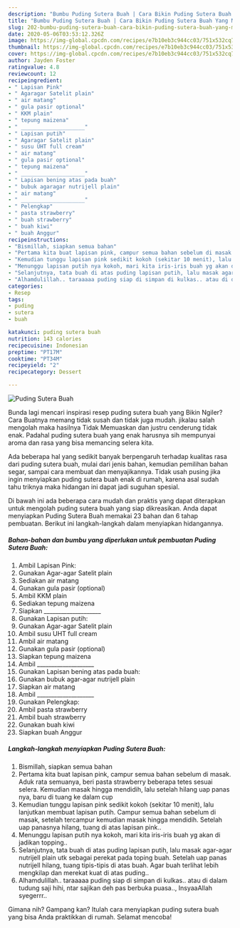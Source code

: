 ```yaml
---
description: "Bumbu Puding Sutera Buah | Cara Bikin Puding Sutera Buah Yang Mudah Dan Praktis"
title: "Bumbu Puding Sutera Buah | Cara Bikin Puding Sutera Buah Yang Mudah Dan Praktis"
slug: 202-bumbu-puding-sutera-buah-cara-bikin-puding-sutera-buah-yang-mudah-dan-praktis
date: 2020-05-06T03:53:12.326Z
image: https://img-global.cpcdn.com/recipes/e7b10eb3c944cc03/751x532cq70/puding-sutera-buah-foto-resep-utama.jpg
thumbnail: https://img-global.cpcdn.com/recipes/e7b10eb3c944cc03/751x532cq70/puding-sutera-buah-foto-resep-utama.jpg
cover: https://img-global.cpcdn.com/recipes/e7b10eb3c944cc03/751x532cq70/puding-sutera-buah-foto-resep-utama.jpg
author: Jayden Foster
ratingvalue: 4.8
reviewcount: 12
recipeingredient:
- " Lapisan Pink"
- " Agaragar Satelit plain"
- " air matang"
- " gula pasir optional"
- " KKM plain"
- " tepung maizena"
- " ____________________"
- " Lapisan putih"
- " Agaragar Satelit plain"
- " susu UHT full cream"
- " air matang"
- " gula pasir optional"
- " tepung maizena"
- " ____________________"
- " Lapisan bening atas pada buah"
- " bubuk agaragar nutrijell plain"
- " air matang"
- " ____________________"
- " Pelengkap"
- " pasta strawberry"
- " buah strawberry"
- " buah kiwi"
- " buah Anggur"
recipeinstructions:
- "Bismillah, siapkan semua bahan"
- "Pertama kita buat lapisan pink, campur semua bahan sebelum di masak. Aduk rata semuanya, beri pasta strawberry beberapa tetes sesuai selera. Kemudian masak hingga mendidih, lalu setelah hilang uap panas nya, baru di tuang ke dalam cup"
- "Kemudian tunggu lapisan pink sedikit kokoh (sekitar 10 menit), lalu lanjutkan membuat lapisan putih. Campur semua bahan sebelum di masak, setelah tercampur kemudian masak hingga mendidih. Setelah uap panasnya hilang, tuang di atas lapisan pink.."
- "Menunggu lapisan putih nya kokoh, mari kita iris-iris buah yg akan di jadikan topping.."
- "Selanjutnya, tata buah di atas puding lapisan putih, lalu masak agar-agar nutrijell plain utk sebagai perekat pada toping buah. Setelah uap panas nutrijell hilang, tuang tipis-tipis di atas buah. Agar buah terlihat lebih mengkilap dan merekat kuat di atas puding.."
- "Alhamdulillah.. taraaaaa puding siap di simpan di kulkas.. atau di dalam tudung saji hihi, ntar sajikan deh pas berbuka puasa.., InsyaaAllah syegerrr.."
categories:
- Resep
tags:
- puding
- sutera
- buah

katakunci: puding sutera buah 
nutrition: 143 calories
recipecuisine: Indonesian
preptime: "PT17M"
cooktime: "PT34M"
recipeyield: "2"
recipecategory: Dessert

---
```



![Puding Sutera Buah](https://img-global.cpcdn.com/recipes/e7b10eb3c944cc03/751x532cq70/puding-sutera-buah-foto-resep-utama.jpg)

Bunda lagi mencari inspirasi resep puding sutera buah yang Bikin Ngiler? Cara Buatnya memang tidak susah dan tidak juga mudah. jikalau salah mengolah maka hasilnya Tidak Memuaskan dan justru cenderung tidak enak. Padahal puding sutera buah yang enak harusnya sih mempunyai aroma dan rasa yang bisa memancing selera kita.

Ada beberapa hal yang sedikit banyak berpengaruh terhadap kualitas rasa dari puding sutera buah, mulai dari jenis bahan, kemudian pemilihan bahan segar, sampai cara membuat dan menyajikannya. Tidak usah pusing jika ingin menyiapkan puding sutera buah enak di rumah, karena asal sudah tahu triknya maka hidangan ini dapat jadi suguhan spesial.




Di bawah ini ada beberapa cara mudah dan praktis yang dapat diterapkan untuk mengolah puding sutera buah yang siap dikreasikan. Anda dapat menyiapkan Puding Sutera Buah memakai 23 bahan dan 6 tahap pembuatan. Berikut ini langkah-langkah dalam menyiapkan hidangannya.

<!--inarticleads1-->

##### Bahan-bahan dan bumbu yang diperlukan untuk pembuatan Puding Sutera Buah:

1. Ambil  Lapisan Pink:
1. Gunakan  Agar-agar Satelit plain
1. Sediakan  air matang
1. Gunakan  gula pasir (optional)
1. Ambil  KKM plain
1. Sediakan  tepung maizena
1. Siapkan  ____________________
1. Gunakan  Lapisan putih:
1. Gunakan  Agar-agar Satelit plain
1. Ambil  susu UHT full cream
1. Ambil  air matang
1. Gunakan  gula pasir (optional)
1. Siapkan  tepung maizena
1. Ambil  ____________________
1. Gunakan  Lapisan bening atas pada buah:
1. Gunakan  bubuk agar-agar nutrijell plain
1. Siapkan  air matang
1. Ambil  ____________________
1. Gunakan  Pelengkap:
1. Ambil  pasta strawberry
1. Ambil  buah strawberry
1. Gunakan  buah kiwi
1. Siapkan  buah Anggur




<!--inarticleads2-->

##### Langkah-langkah menyiapkan Puding Sutera Buah:

1. Bismillah, siapkan semua bahan
1. Pertama kita buat lapisan pink, campur semua bahan sebelum di masak. Aduk rata semuanya, beri pasta strawberry beberapa tetes sesuai selera. Kemudian masak hingga mendidih, lalu setelah hilang uap panas nya, baru di tuang ke dalam cup
1. Kemudian tunggu lapisan pink sedikit kokoh (sekitar 10 menit), lalu lanjutkan membuat lapisan putih. Campur semua bahan sebelum di masak, setelah tercampur kemudian masak hingga mendidih. Setelah uap panasnya hilang, tuang di atas lapisan pink..
1. Menunggu lapisan putih nya kokoh, mari kita iris-iris buah yg akan di jadikan topping..
1. Selanjutnya, tata buah di atas puding lapisan putih, lalu masak agar-agar nutrijell plain utk sebagai perekat pada toping buah. Setelah uap panas nutrijell hilang, tuang tipis-tipis di atas buah. Agar buah terlihat lebih mengkilap dan merekat kuat di atas puding..
1. Alhamdulillah.. taraaaaa puding siap di simpan di kulkas.. atau di dalam tudung saji hihi, ntar sajikan deh pas berbuka puasa.., InsyaaAllah syegerrr..




Gimana nih? Gampang kan? Itulah cara menyiapkan puding sutera buah yang bisa Anda praktikkan di rumah. Selamat mencoba!
